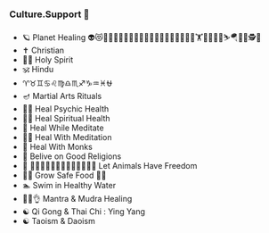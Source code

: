 ### Culture.Support 👋






- 🪐 Planet Healing 👽😻👥💆💆🏻💆🏽‍♀️💆🏿‍♂️💆🏼‍♂️💆🏼‍♀️🧑‍🦽🏋️🤼🧗🚴🏇⛷️🪂🦸🦹🕵️🧕
- ✝️ Christian 
- 🌠🌌 Holy Spirit 
- 🕉️ Hindu
- ♈♉♊♋♌♍♎♏♐♑♒♓⛎
- 🪔 Martial Arts Rituals 
- 🙇‍♂️ Heal Psychic Health 
- 🙇‍♀️ Heal Spiritual Health 
- 🧘 Heal While Meditate 
- 🧘‍♂️ Heal With Meditation 
- 👤 Heal With Monks 
- 🧕 Belive on Good Religions 
- 🦛 🦭🐅🐎🦁🐒🦧🦍🐄🐮🐠🐡🦐🐋 Let Animals Have Freedom 
- 🧑‍🌾 Grow Safe Food 🌱🌿
- 🏊 Swim in Healthy Water 
- 🫰🤌👌 Mantra & Mudra Healing 
- ☯️ Qi Gong & Thai Chi : Ying Yang
- ☯️ Taoism & Daoism 
